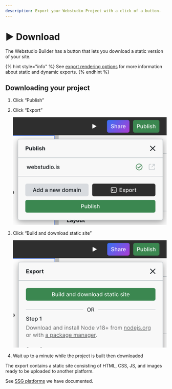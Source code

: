 ```yaml
---
description: Export your Webstudio Project with a click of a button.
---
```


# ▶️ Download

The Webstudio Builder has a button that lets you download a static version of your site.

{% hint style="info" %}
See [export rendering options](./#export-rendering-options) for more information about static and dynamic exports.
{% endhint %}

## Downloading your project

1. Click “Publish”
2.  Click “Export”

    ![](../../.gitbook/assets/export.png)
3.  Click “Build and download static site”

    ![](../../.gitbook/assets/build-and-download-static-site.png)
4. Wait up to a minute while the project is built then downloaded

The export contains a static site consisting of HTML, CSS, JS, and images ready to be uploaded to another platform.

See [SSG platforms](./#platforms-1) we have documented.
